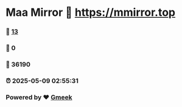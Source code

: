 # Maa Mirror :link: https://mmirror.top 
### :page_facing_up: [13](https://mmirror.top/tag.html) 
### :speech_balloon: 0 
### :hibiscus: 36190 
### :alarm_clock: 2025-05-09 02:55:31 
### Powered by :heart: [Gmeek](https://github.com/Meekdai/Gmeek)
